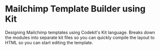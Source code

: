 Mailchimp Template Builder using Kit
=============

Designing Mailchimp templates using Codekit's Kit language.
Breaks down the modules into separate kit files so you can quickly compile the layout to HTML so you can start editing the template.
